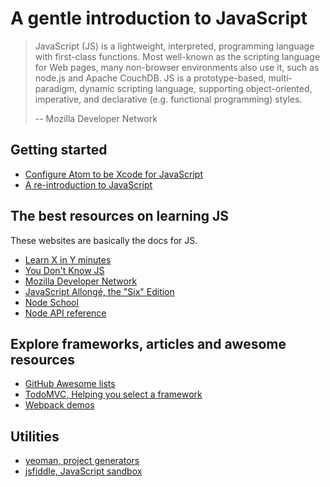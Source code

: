 # A gentle introduction to JavaScript

> JavaScript (JS) is a lightweight, interpreted, programming language with first-class functions. Most well-known as the scripting language for Web pages, many non-browser environments also use it, such as node.js and Apache CouchDB. JS is a prototype-based, multi-paradigm, dynamic scripting language, supporting object-oriented, imperative, and declarative (e.g. functional programming) styles.
>
> -- Mozilla Developer Network

## Getting started

- [Configure Atom to be Xcode for JavaScript](docs/configuring-atom.md)
- [A re-introduction to JavaScript](https://developer.mozilla.org/en-US/docs/Web/JavaScript/A_re-introduction_to_JavaScript)

## The best resources on learning JS

These websites are basically the docs for JS.

- [Learn X in Y minutes](https://learnxinyminutes.com/docs/javascript/)
- [You Don't Know JS](https://github.com/getify/You-Dont-Know-JS)
- [Mozilla Developer Network](https://developer.mozilla.org/en-US/docs/Web/JavaScript)
- [JavaScript Allongé, the "Six" Edition](https://leanpub.com/javascriptallongesix/read)
- [Node School](http://nodeschool.io/)
- [Node API reference](https://nodejs.org/api/)

## Explore frameworks, articles and awesome resources

- [GitHub Awesome lists](https://github.com/sindresorhus/awesome#front-end-development)
- [TodoMVC, Helping you select a framework](http://todomvc.com/)
- [Webpack demos](https://github.com/ruanyf/webpack-demos)

## Utilities

- [yeoman, project generators](http://yeoman.io/generators/)
- [jsfiddle, JavaScript sandbox](https://jsfiddle.net/)
